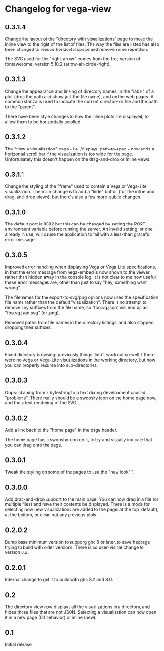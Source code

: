 # Changelog for vega-view

## 0.3.1.4

Change the layout of the "directory with visualizations" page to move
the inline view to the right of the list of files. The way the files
are listed has also been changed to reduce horizontal space and remove
some repetition.

The SVG used for the "right-arrow" comes from the free version of
fontawesome, version 5.10.2 (arrow-alt-circle-right).

## 0.3.1.3

Change the appearance and linking of directory names, in the "label"
of a plot (drop the path and show just the file name), and on the web
pages. A common stanza is used to indicate the current directory or file
and the path to the "parent".

There have been style changes to how the inline plots are displayed,
to allow them to be horizontally scrolled.

## 0.3.1.2

The "view a visualization" page - i.e. /display/..path-to-spec - now
adds a horizontal scroll bar if the visualization is too wide for the
page. Unfortunately this doesn't happen on the drag-and-drop or inline
views.

## 0.3.1.1

Change the styling of the "frame" used to contain a Vega or Vega-Lite
visualization. The main change is to add a "hide" button (for the inline
and drag-and-drop views), but there's also a few more-subtle changes.

## 0.3.1.0

The default port is 8082 but this can be changed by setting the PORT
environment variable before running the server. An invalid setting, or
one already in use, will cause the application to fail with a less-than
graceful error message.

## 0.3.0.5

Improved error handling when displaying Vega or Vega-Lite specifications,
in that the error message from vega-embed is now shown to the viewer rather
than hidden away in the console log. It is not clear to me how useful these
error messages are, other than just to say "hey, something went wrong".

The filenames for the export-to-svg/png options now uses the specification
file name rather than the default "visualization". There is no attempt to
remove any suffixes from the file name, so "foo.vg.json" will end up as
"foo.vg.json.svg" (or .png).

Removed paths from file names in the directory listings, and also stopped
dropping their suffixes.

## 0.3.0.4

Fixed directory browsing: previously things didn't work out so well if
there were no Vega or Vega-Lite visualizations in the working directory,
but now you can properly recurse into sub-directories.

## 0.3.0.3

Oops: chaning from a bytestring to a text during development caused
"problems". There really should be a swooshy icon on the home page now,
and the a text rendering of the SVG...

## 0.3.0.2

Add a link back to the "home page" in the page header.

The home page has a swooshy icon on it, to try and visually indicate
that you can drag onto the page.

## 0.3.0.1

Tweak the styling on some of the pages to use the "new look"™.

## 0.3.0.0

Add drag-and-drop support to the main page. You can now drag in a file
(or multiple files) and have their contents be displayed. There is a mode
for selecting how new visualizations are added to the page: at the top
(default), at the bottom, or clear-out any previous plots.

## 0.2.0.2

Bump base minimum version to supporg ghc 8 or later, to save
hackage trying to build with older versions. There is no user-visible
change to version 0.2.

## 0.2.0.1

Internal change to get it to build with ghc 8.2 and 8.0.

## 0.2

The directory view now displays all the visualizations in a directory,
and hides those files that are not JSON. Selecting a visualization can
now open it in a new page (0.1 behavior) or inline (new).

## 0.1

Initial release
